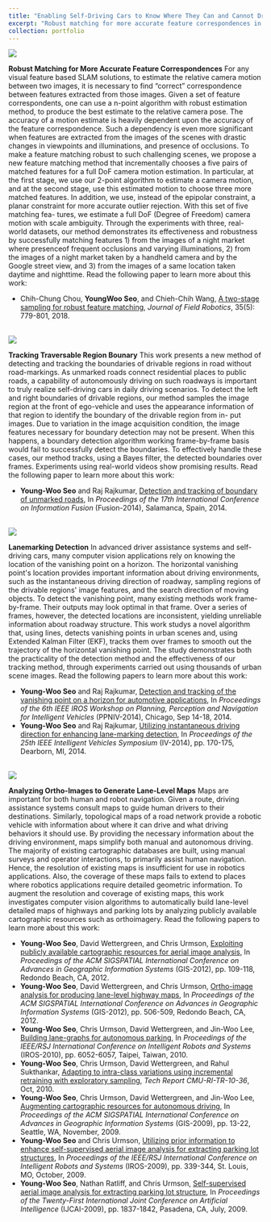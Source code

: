 ```yaml
---
title: "Enabling Self-Driving Cars to Know Where They Can and Cannot Drive"
excerpt: "Robust matching for more accurate feature correspondences in visual SLAM, tracking of traversable region boundary, lanemarking detection, vanishing point tracking for road geometry understanding, analyzing ortho-images to generate lane-level maps."
collection: portfolio
---
```


<img src="/images/two-stage-sampling.png"/>

**Robust Matching for More Accurate Feature Correspondences** For any visual feature based SLAM solutions, to estimate the relative camera motion between two images, it is necessary to find “correct” correspondence between features extracted from those images. Given a set of feature correspondents, one can use a n-point algorithm with robust estimation method, to produce the best estimate to the relative camera pose. The accuracy of a motion estimate is heavily dependent upon the accuracy of the feature correspondence. Such a dependency is even more significant when features are extracted from the images of the scenes with drastic changes in viewpoints and illuminations, and presence of occlusions. To make a feature matching robust to such challenging scenes, we propose a new feature matching method that incrementally chooses a five pairs of matched features for a full DoF camera motion estimation. In particular, at the first stage, we use our 2-point algorithm to estimate a camera motion, and at the second stage, use this estimated motion to choose three more matched features. In addition, we use, instead of the epipolar constraint, a planar constraint for more accurate outlier rejection. With this set of five matching fea- tures, we estimate a full DoF (Degree of Freedom) camera motion with scale ambiguity. Through the experiments with three, real-world datasets, our method demonstrates its effectiveness and robustness by successfully matching features 1) from the images of a night market where presenceof frequent occlusions and varying illuminations, 2) from the images of a night market taken by a handheld camera and by the Google street view, and 3) from the images of a same location taken daytime and nighttime. Read the following paper to learn more about this work:
* Chih-Chung Chou, **YoungWoo Seo**, and Chieh-Chih Wang, [A two-stage sampling for robust feature matching](https://onlinelibrary.wiley.com/doi/abs/10.1002/rob.21778), *Journal of Field Robotics*, 35(5): 779-801, 2018.  

<br>

<img src="/images/measurement-model-clothoid-1.jpg"/>

**Tracking Traversable Region Bounary** This work presents a new method of detecting
and tracking the boundaries of drivable regions in road without
road-markings. As unmarked roads connect residential places
to public roads, a capability of autonomously driving on such
roadways is important to truly realize self-driving cars in daily
driving scenarios. To detect the left and right boundaries of
drivable regions, our method samples the image region at the
front of ego-vehicle and uses the appearance information of that
region to identify the boundary of the drivable region from in-
put images. Due to variation in the image acquisition condition,
the image features necessary for boundary detection may not
be present. When this happens, a boundary detection algorithm
working frame-by-frame basis would fail to successfully detect
the boundaries. To effectively handle these cases, our method
tracks, using a Bayes filter, the detected boundaries over frames.
Experiments using real-world videos show promising results. Read the following paper to learn more about this work:
* **Young-Woo Seo** and Raj Rajkumar, [Detection and tracking of boundary of unmarked roads](https://ieeexplore.ieee.org/document/6916256/?arnumber=6916256), In *Proceedings of the 17th International Conference on Information Fusion* (Fusion-2014), Salamanca, Spain, 2014.

<br>

<img src="/images/instantaneous-driving-direction.png"/> 

**Lanemarking Detection** In advanced driver assistance systems and self-driving cars, many computer vision applications rely on knowing the location of the vanishing point on a horizon. The horizontal vanishing point's location provides important information about driving environments, such as the instantaneous driving direction of roadway, sampling regions of the drivable regions' image features, and the search direction of moving objects. To detect the vanishing point, many existing methods work frame-by-frame. Their outputs may look optimal in that frame. Over a series of frames, however, the detected locations are inconsistent, yielding unreliable information about roadway structure. This work studys a novel algorithm that, using lines, detects vanishing points in urban scenes and, using Extended Kalman Filter (EKF), tracks them over frames to smooth out the trajectory of the horizontal vanishing point. The study demonstrates both the practicality of the detection method and the effectiveness of our tracking method, through experiments carried out using thousands of urban scene images. Read the following papers to learn more about this work:
* **Young-Woo Seo** and Raj Rajkumar, [Detection and tracking of the vanishing point on a horizon for automotive applications](http://www.cs.cmu.edu/~youngwoo/doc/ppniv-14-ywseo.pdf), In *Proceedings of the 6th IEEE IROS Workshop on Planning, Perception and Navigation for Intelligent Vehicles* (PPNIV-2014), Chicago, Sep 14-18, 2014.
* **Young-Woo Seo** and Raj Rajkumar, [Utilizing instantaneous driving direction for enhancing lane-marking detection](https://ieeexplore.ieee.org/document/6856467/), In *Proceedings of the 25th IEEE Intelligent Vehicles Symposium* (IV-2014), pp. 170-175, Dearborn, MI, 2014.
 
<br> 

<img src="/images/uc-starting-chute.png"/>

**Analyzing Ortho-Images to Generate Lane-Level Maps** Maps are important for both human and robot navigation. Given a route, driving assistance systems consult maps to guide human drivers to their destinations. Similarly, topological maps of a road network provide a robotic vehicle with information about where it can drive and what driving behaviors it should use. By providing the necessary information about the driving environment, maps simplify both manual and autonomous driving. The majority of existing cartographic databases are built, using manual surveys and operator interactions, to primarily assist human navigation. Hence, the resolution of existing maps is insufficient for use in robotics applications. Also, the coverage of these maps fails to extend to places where robotics applications require detailed geometric information. To augment the resolution and coverage of existing maps, this work investigates computer vision algorithms to automatically build lane-level detailed maps of highways and parking lots by analyzing publicly available cartographic resources such as orthoimagery. Read the following papers to learn more about this work:
* **Young-Woo Seo**, David Wettergreen, and Chris Urmson, [Exploiting publicly available cartographic resources for aerial image analysis](https://dl.acm.org/citation.cfm?doid=2424321.2424336), In *Proceedings of the ACM SIGSPATIAL International Conference on Advances in Geographic Information Systems* (GIS-2012), pp. 109-118, Redondo Beach, CA, 2012.
* **Young-Woo Seo**, David Wettergreen, and Chris Urmson, [Ortho-image analysis for producing lane-level highway maps](https://dl.acm.org/citation.cfm?doid=2424321.2424401), In *Proceedings of the ACM SIGSPATIAL International Conference on Advances in Geographic Information Systems* (GIS-2012), pp. 506-509, Redondo Beach, CA, 2012. 
* **Young-Woo Seo**, Chris Urmson, David Wettergreen, and Jin-Woo Lee, [Building lane-graphs for autonomous parking](https://ieeexplore.ieee.org/document/5650331/), In *Proceedings of the IEEE/RSJ International Conference on Intelligent Robots and Systems* (IROS-2010), pp. 6052-6057, Taipei, Taiwan, 2010.
* **Young-Woo Seo**, Chris Urmson, David Wettergreen, and Rahul Sukthankar, [Adapting to intra-class variations using incremental retraining with exploratory sampling](https://www.ri.cmu.edu/publications/adapting-to-intra-class-variations-using-incremental-retraining-with-exploratory-sampling/), *Tech Report CMU-RI-TR-10-36*, Oct, 2010.
* **Young-Woo Seo**, Chris Urmson, David Wettergreen, and Jin-Woo Lee, [Augmenting cartographic resources for autonomous driving](https://dl.acm.org/citation.cfm?doid=1653771.1653777), In *Proceedings of the ACM SIGSPATIAL International Conference on Advances in Geographic Information Systems* (GIS-2009), pp. 13-22, Seattle, WA, November, 2009.
* **Young-Woo Seo** and Chris Urmson, [Utilizing prior information to enhance self-supervised aerial image analysis for extracting parking lot structures](https://ieeexplore.ieee.org/document/5354405/), In *Proceedings of the IEEE/RSJ International Conference on Intelligent Robots and Systems* (IROS-2009), pp. 339-344, St. Louis, MO, October, 2009. 
* **Young-Woo Seo**, Nathan Ratliff, and Chris Urmson, [Self-supervised aerial image analysis for extracting parking lot structure](http://ijcai.org/Proceedings/09/Papers/305.pdf), In *Proceedings of the Twenty-First International Joint Conference on Artificial Intelligence* (IJCAI-2009), pp. 1837-1842, Pasadena, CA, July, 2009.
 
